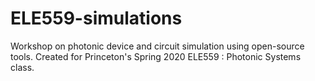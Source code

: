 # ELE559-simulations
Workshop on photonic device and circuit simulation using open-source tools. Created for Princeton's Spring 2020 ELE559 : Photonic Systems class.
